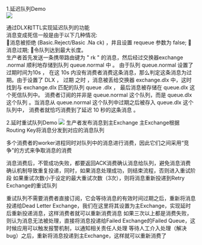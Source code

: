1.延迟队列Demo  
<img src="https://www.processon.com/chart_image/59254a4fe4b0b33567a81dfa.png"/>

通过DLX和TTL实现延迟队列的功能    
    消息变成死信一般是由于以下几种情况:    
    消息被拒绝 (Basic.Reject/Basic .Na ck) ，井且设置 requeue 参数为 false;
    消息过期;
    令队列达到最大长度。    
    生产者首先发送一条携带路由键为 " rk " 的消息，然后经过交换器exchange .normal 顺利地存储到队列 queue.normal 中 。
    由于队列 queue.normal 设置了过期时间为10s ， 在这 10s 内没有消费者消费这条消息，那么判定这条消息为过期。由于设置了 DLX ， 过期
    之时 ，消息被丢给交换器 exchange.dlx 中，这时找到与 exchange.dlx 匹配的队列 queue .dlx ， 最后消息被存储在 queue.dlx 这个死信队列中。
    消费者订阅的并非是 queue.normal 这个队列，而是 queue.dlx 这个队列 。当消息从 queue.normal 这个队列中过期之后被存入 queue.dlx 这个队列中，
    消费者就恰巧消费到了延迟 10 秒的这条消息 。
    
2.延时重试队列Demo
  <img src="https://camo.githubusercontent.com/970eeb6ddbb663d6a180a3d0fc4b5a3c4e85f874/68747470733a2f2f6f61797273736a70612e716e73736c2e636f6d2f7878782e6a7067"/>
  生产者发布消息到主Exchange
  主Exchange根据Routing Key将消息分发到对应的消息队列
  
  多个消费者的worker进程同时对队列中的消息进行消费，因此它们之间采用“竞争”的方式来争取消息的消费
  
  消息消费后，不管成功失败，都要返回ACK消费确认消息给队列，避免消息消费确认机制导致重复投递，同时，如果消息处理成功，则结束流程，否则进入重试阶段
  如果重试次数小于设定的最大重试次数（3次），则将消息重新投递到Retry Exchange的重试队列
  
  重试队列不需要消费者直接订阅，它会等待消息的有效时间过期之后，重新将消息投递给Dead Letter Exchange，我们在这里将其设置为主Exchange，实现延时后重新投递消息，这样消费者就可以重新消费消息
  如果三次以上都是消费失败，则认为消息无法被处理，直接将消息投递给Failed Exchange的Failed Queue，这时候应用可以触发报警机制，以通知相关责任人处理
  等待人工介入处理（解决bug）之后，重新将消息投递到主Exchange，这样就可以重新消费了
      
